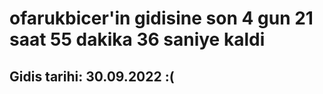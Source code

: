 # ofarukbicer'in gidisine son 4 gun 21 saat 55 dakika 36 saniye kaldi

## Gidis tarihi: 30.09.2022 :(